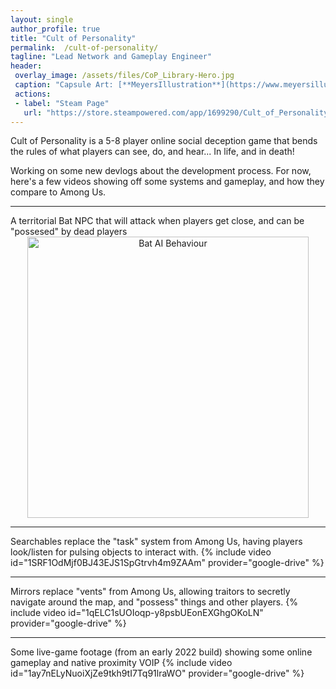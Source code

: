 ```yaml
---
layout: single
author_profile: true
title: "Cult of Personality"
permalink:  /cult-of-personality/
tagline: "Lead Network and Gameplay Engineer"
header: 
 overlay_image: /assets/files/CoP_Library-Hero.jpg  
 caption: "Capsule Art: [**MeyersIllustration**](https://www.meyersillustration.com/)"
 actions:
 - label: "Steam Page"
   url: "https://store.steampowered.com/app/1699290/Cult_of_Personality/"
---
```

<!---
[**Cult of Personality is Out NOW on Steam**](https://store.steampowered.com/app/1699290/Cult_of_Personality/)
-->

Cult of Personality is a 5-8 player online social deception game that bends the rules of what players can see, do, and hear... In life, and in death!

Working on some new devlogs about the development process. For now, here's a few videos showing off some systems and gameplay, and how they compare to Among Us.
<hr class="rounded">
A territorial Bat NPC that will attack when players get close, and can be "possesed" by dead players
<center><image src="/assets/files/batTutorial.gif" alt="Bat AI Behaviour" width="450"/> </center>

<hr class="rounded">
Searchables replace the "task" system from Among Us, having players look/listen for pulsing objects to interact with.
{% include video id="1SRF1OdMjf0BJ43EJS1SpGtrvh4m9ZAAm" provider="google-drive" %}
<hr class="rounded">
Mirrors replace "vents" from Among Us, allowing traitors to secretly navigate around the map, and "possess" things and other players.
{% include video id="1qELC1sUOIoqp-y8psbUEonEXGhgOKoLN" provider="google-drive" %}
<hr class="rounded">
Some live-game footage (from an early 2022 build) showing some online gameplay and native proximity VOIP
{% include video id="1ay7nELyNuoiXjZe9tkh9tI7Tq91lraWO" provider="google-drive" %}